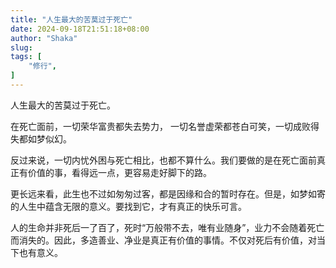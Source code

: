 ```yaml
---
title: "人生最大的苦莫过于死亡"
date: 2024-09-18T21:51:18+08:00
author: "Shaka"
slug: 
tags: [
    "修行",
]
---
```


人生最大的苦莫过于死亡。

在死亡面前，一切荣华富贵都失去势力，
一切名誉虚荣都苍白可笑，一切成败得失都如梦似幻。

反过来说，一切内忧外困与死亡相比，也都不算什么。我们要做的是在死亡面前真正有价值的事，看得远一点，更容易走好脚下的路。

更长远来看，此生也不过如匆匆过客，都是因缘和合的暂时存在。但是，如梦如寄的人生中蕴含无限的意义。要找到它，才有真正的快乐可言。

人的生命并非死后一了百了，死时“万般带不去，唯有业随身”，业力不会随着死亡而消失的。因此，多造善业、净业是真正有价值的事情。不仅对死后有价值，对当下也有意义。
